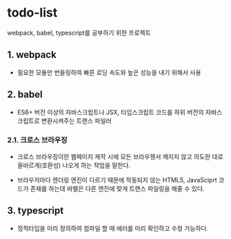 # todo-list

webpack, babel, typescript를 공부하기 위한 프로젝트

## 1. webpack

- 필요한 모듈만 번들링하여 빠른 로딩 속도와 높은 성능을 내기 위해서 사용

## 2. babel

- ES6+ 버전 이상의 자바스크립트나 JSX, 타입스크립트 코드를 하위 버전의 자바스크립트로 변환시켜주는 트랜스 파일러

### 2.1. 크로스 브라우징

- 크로스 브라우징이란 웹페이지 제작 시에 모든 브라우젱서 깨지지 않고 의도한 대로 올바르게(호환성) 나오게 하는 작업을 말한다.

- 브라우저마다 렌더링 엔진이 다르기 때문에 작동되지 않는 HTML5, JavaSciprt 코드가 존재를 하는데 바벨은 다른 엔진에 맞게 트랜스 파일링을 해줄 수 있다.

## 3. typescript

- 정적타입을 미리 정의하여 컴파일 할 때 에러를 미리 확인하고 수정 가능하다.
